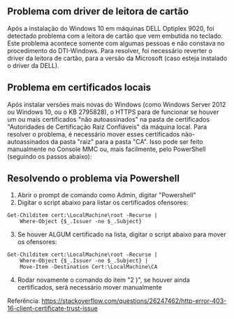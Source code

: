 ## Problema com driver de leitora de cartão
Após a instalação do Windows 10 em máquinas DELL Optiplex 9020, foi detectado problema com a leitora de cartão que vem embutida no teclado. Este problema acontece somente com algumas pessoas e não constava no procedimento do DTI-Windows. Para resolver, foi necessário reverter o driver da leitora de cartão, para a versão da Microsoft (caso esteja instalado o driver da DELL).

## Problema em certificados locais
Após instalar versões mais novas do Windows (como Windows Server 2012 ou Windows 10, ou o KB 2795828), o HTTPS para de funcionar se houver um ou mais certificados "não autoassinados" na pasta de certificados "Autoridades de Certificação Raiz Confiáveis" da máquina local.
Para resolver o problema, é necessário mover esses certificados não-autoassinados da pasta "raiz" para a pasta "CA". Isso pode ser feito manualmente no Console MMC ou, mais facilmente, pelo PowerShell (seguindo os passos abaixo):

## Resolvendo o problema via Powershell
1) Abrir o prompt de comando como Admin, digitar "Powershell"
2) Digitar o script abaixo para listar os certificados ofensores:

```
Get-Childitem cert:\LocalMachine\root -Recurse | 
    Where-Object {$_.Issuer -ne $_.Subject}
```

3) Se houver ALGUM certificado na lista, digitar o script abaixo para mover os ofensores:

```
Get-Childitem cert:\LocalMachine\root -Recurse | 
    Where-Object {$_.Issuer -ne $_.Subject} | 
    Move-Item -Destination Cert:\LocalMachine\CA​
```

4) Rodar novamente o comando do item "2 )", se houver ainda certificados, será necessário mover manualmente

Referência: https://stackoverflow.com/questions/26247462/http-error-403-16-client-certificate-trust-issue​